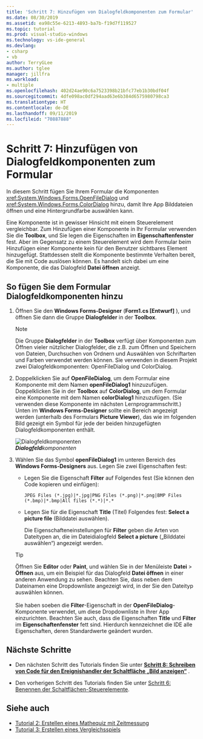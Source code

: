 ```yaml
---
title: 'Schritt 7: Hinzufügen von Dialogfeldkomponenten zum Formular'
ms.date: 08/30/2019
ms.assetid: ea98c55e-6213-4893-ba7b-f19d7f119527
ms.topic: tutorial
ms.prod: visual-studio-windows
ms.technology: vs-ide-general
ms.devlang:
- csharp
- vb
author: TerryGLee
ms.author: tglee
manager: jillfra
ms.workload:
- multiple
ms.openlocfilehash: 402d24ae90c6a7523398b21bfc77eb1b30bdf04f
ms.sourcegitcommit: 4dfe098ac0df294aad63e6b384d6575980798ca3
ms.translationtype: HT
ms.contentlocale: de-DE
ms.lasthandoff: 09/11/2019
ms.locfileid: "70887888"
---
```

# <a name="step-7-add-dialog-components-to-your-form"></a>Schritt 7: Hinzufügen von Dialogfeldkomponenten zum Formular

In diesem Schritt fügen Sie Ihrem Formular die Komponenten <xref:System.Windows.Forms.OpenFileDialog> und <xref:System.Windows.Forms.ColorDialog> hinzu, damit Ihre App Bilddateien öffnen und eine Hintergrundfarbe auswählen kann.

Eine Komponente ist in gewisser Hinsicht mit einem Steuerelement vergleichbar. Zum Hinzufügen einer Komponente in Ihr Formular verwenden Sie die **Toolbox**, und Sie legen die Eigenschaften im **Eigenschaftenfenster** fest. Aber im Gegensatz zu einem Steuerelement wird dem Formular beim Hinzufügen einer Komponente kein für den Benutzer sichtbares Element hinzugefügt. Stattdessen stellt die Komponente bestimmte Verhalten bereit, die Sie mit Code auslösen können. Es handelt sich dabei um eine Komponente, die das Dialogfeld **Datei öffnen** anzeigt.

## <a name="to-add-dialog-components-to-your-form"></a>So fügen Sie dem Formular Dialogfeldkomponenten hinzu

1. Öffnen Sie den **Windows Forms-Designer** (**Form1.cs [Entwurf]** ), und öffnen Sie dann die Gruppe **Dialogfelder** in der **Toolbox**.

    > [!NOTE]
    > Die Gruppe **Dialogfelder** in der **Toolbox** verfügt über Komponenten zum Öffnen vieler nützlicher Dialogfelder, die z.B. zum Öffnen und Speichern von Dateien, Durchsuchen von Ordnern und Auswählen von Schriftarten und Farben verwendet werden können. Sie verwenden in diesem Projekt zwei Dialogfeldkomponenten: OpenFileDialog und ColorDialog.

1. Doppelklicken Sie auf **OpenFileDialog**, um dem Formular eine Komponente mit dem Namen **openFileDialog1** hinzuzufügen. Doppelklicken Sie in der **Toolbox** auf **ColorDialog**, um dem Formular eine Komponente mit dem Namen **colorDialog1** hinzuzufügen. (Sie verwenden diese Komponente im nächsten Lernprogrammschritt.) Unten im **Windows Forms-Designer** sollte ein Bereich angezeigt werden (unterhalb des Formulars **Picture Viewer**), das wie im folgenden Bild gezeigt ein Symbol für jede der beiden hinzugefügten Dialogfeldkomponenten enthält.

     ![Dialogfeldkomponenten](../ide/media/express_dialogsadded.png)<br>***Dialogfeld****komponenten*

1. Wählen Sie das Symbol **openFileDialog1** im unteren Bereich des **Windows Forms-Designers** aus. Legen Sie zwei Eigenschaften fest:

    - Legen Sie die Eigenschaft **Filter** auf Folgendes fest (Sie können den Code kopieren und einfügen):

        ```
        JPEG Files (*.jpg)|*.jpg|PNG Files (*.png)|*.png|BMP Files (*.bmp)|*.bmp|All files (*.*)|*.*
        ```

    - Legen Sie für die Eigenschaft **Title** (Titel) Folgendes fest: **Select a picture file** (Bilddatei auswählen).

         Die Eigenschafteneinstellungen für **Filter** geben die Arten von Dateitypen an, die im Dateidialogfeld **Select a picture** („Bilddatei auswählen“) angezeigt werden.

    > [!TIP]
    > Öffnen Sie **Editor** oder **Paint**, und wählen Sie in der Menüleiste **Datei** > **Öffnen** aus, um ein Beispiel für das Dialogfeld **Datei öffnen** in einer anderen Anwendung zu sehen. Beachten Sie, dass neben dem Dateinamen eine Dropdownliste angezeigt wird, in der Sie den Dateityp auswählen können. <br/><br/>Sie haben soeben die **Filter**-Eigenschaft in der **OpenFileDialog**-Komponente verwendet, um diese Dropdownliste in Ihrer App einzurichten. Beachten Sie auch, dass die Eigenschaften **Title** und **Filter** im **Eigenschaftenfenster** fett sind. Hierdurch kennzeichnet die IDE alle Eigenschaften, deren Standardwerte geändert wurden.

## <a name="next-steps"></a>Nächste Schritte

* Den nächsten Schritt des Tutorials finden Sie unter **[Schritt 8: Schreiben von Code für den Ereignishandler der Schaltfläche „Bild anzeigen“](../ide/step-8-write-code-for-the-show-a-picture-button-event-handler.md)** .

* Den vorherigen Schritt des Tutorials finden Sie unter [Schritt 6: Benennen der Schaltflächen-Steuerelemente](../ide/step-6-name-your-button-controls.md).

## <a name="see-also"></a>Siehe auch

* [Tutorial 2: Erstellen eines Mathequiz mit Zeitmessung](tutorial-2-create-a-timed-math-quiz.md)
* [Tutorial 3: Erstellen eines Vergleichsspiels](tutorial-3-create-a-matching-game.md)
